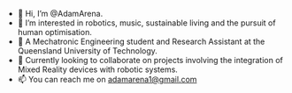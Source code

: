 - 👋 Hi, I’m @AdamArena.
- 👀 I’m interested in robotics, music, sustainable living and the pursuit of human optimisation.
- 🌱 A Mechatronic Engineering student and Research Assistant at the Queensland University of Technology.
- 💞️ Currently looking to collaborate on projects involving the integration of Mixed Reality devices with robotic systems.
- 📫 You can reach me on adamarena1@gmail.com
